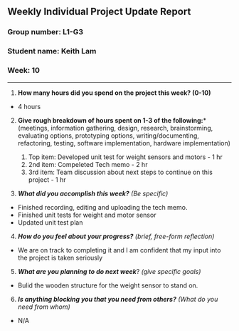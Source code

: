 Weekly Individual Project Update Report
---------------------------------------

### Group number: L1-G3

### Student name: Keith Lam

### Week: 10

------------------------------------------------------------------------

1.  **How many hours did you spend on the project this week? (0-10)**

-   4 hours

2.  **Give rough breakdown of hours spent on 1-3 of the following:**\*
    (meetings, information gathering, design, research, brainstorming,
    evaluating options, prototyping options, writing/documenting,
    refactoring, testing, software implementation, hardware
    implementation)
    1.  Top item: Developed unit test for weight sensors and motors - 1 hr
    2.  2nd item: Compeleted Tech memo - 2 hr
    3.  3rd item: Team discussion about next steps to continue on this project - 1 hr

3.  ***What did you accomplish this week?*** *(Be specific)*

-   Finished recording, editing and uploading the tech memo. 
-   Finished unit tests for weight and motor sensor
-   Updated unit test plan

4.  ***How do you feel about your progress?*** *(brief, free-form
    reflection)*

-   We are on track to completing it and I am confident that my input into the project is taken seriously

5.  ***What are you planning to do next week***? *(give specific goals)*

-   Bulid the wooden structure for the weight sensor to stand on.

6.  ***Is anything blocking you that you need from others?*** *(What do
    you need from whom)*

-   N/A
